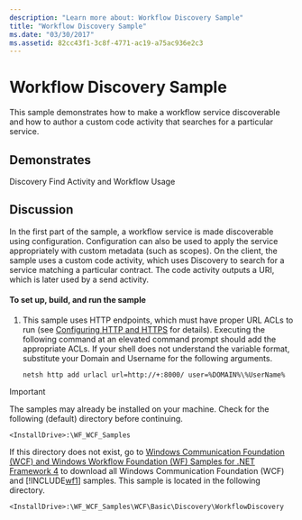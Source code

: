 ```yaml
---
description: "Learn more about: Workflow Discovery Sample"
title: "Workflow Discovery Sample"
ms.date: "03/30/2017"
ms.assetid: 82cc43f1-3c8f-4771-ac19-a75ac936e2c3
---
```

# Workflow Discovery Sample

This sample demonstrates how to make a workflow service discoverable and how to author a custom code activity that searches for a particular service.  
  
## Demonstrates  

 Discovery Find Activity and Workflow Usage  
  
## Discussion  

 In the first part of the sample, a workflow service is made discoverable using configuration. Configuration can also be used to apply the service appropriately with custom metadata (such as scopes). On the client, the sample uses a custom code activity, which uses Discovery to search for a service matching a particular contract. The code activity outputs a URI, which is later used by a send activity.  
  
#### To set up, build, and run the sample  
  
1. This sample uses HTTP endpoints, which must have proper URL ACLs to run (see [Configuring HTTP and HTTPS](../feature-details/configuring-http-and-https.md) for details). Executing the following command at an elevated command prompt should add the appropriate ACLs. If your shell does not understand the variable format, substitute your Domain and Username for the following arguments.  
  
    `netsh http add urlacl url=http://+:8000/ user=%DOMAIN%\%UserName%`
  
> [!IMPORTANT]
> The samples may already be installed on your machine. Check for the following (default) directory before continuing.  
>
> `<InstallDrive>:\WF_WCF_Samples`  
>
> If this directory does not exist, go to [Windows Communication Foundation (WCF) and Windows Workflow Foundation (WF) Samples for .NET Framework 4](https://www.microsoft.com/download/details.aspx?id=21459) to download all Windows Communication Foundation (WCF) and [!INCLUDE[wf1](../../../../includes/wf1-md.md)] samples. This sample is located in the following directory.  
>
> `<InstallDrive>:\WF_WCF_Samples\WCF\Basic\Discovery\WorkflowDiscovery`

